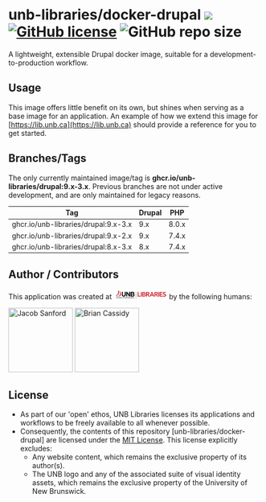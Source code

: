 # unb-libraries/docker-drupal  [![](https://github.com/unb-libraries/docker-drupal/workflows/build-test-deploy/badge.svg?branch=`9.x-1.x`)](https://github.com/unb-libraries/docker-drupal/actions?query=workflow%3Abuild-test-deploy) [![GitHub license](https://img.shields.io/github/license/unb-libraries/docker-drupal)](https://github.com/unb-libraries/lib.unb.ca/blob/prod/LICENSE) ![GitHub repo size](https://img.shields.io/github/repo-size/unb-libraries/docker-drupal?label=lean%20repo%20size)
A lightweight, extensible Drupal docker image, suitable for a development-to-production workflow.

## Usage
This image offers little benefit on its own, but shines when serving as a base image for an application. An example of how we extend this image for [https://lib.unb.ca](https://lib.unb.ca) should provide a reference for you to get started.

## Branches/Tags
The only currently maintained image/tag is **ghcr.io/unb-libraries/drupal:9.x-3.x**. Previous branches are not under active development, and are only maintained for legacy reasons.

|                 Tag                  | Drupal | PHP   |
|:------------------------------------:|--------|-------|
| ghcr.io/unb-libraries/drupal:9.x-3.x |   9.x  | 8.0.x |
| ghcr.io/unb-libraries/drupal:9.x-2.x |   9.x  | 7.4.x |
| ghcr.io/unb-libraries/drupal:8.x-3.x |   8.x  | 7.4.x |


## Author / Contributors
This application was created at [![UNB Libraries](https://github.com/unb-libraries/assets/raw/master/unblibbadge.png "UNB Libraries")](https://lib.unb.ca) by the following humans:

<a href="https://github.com/JacobSanford"><img src="https://avatars.githubusercontent.com/u/244894?v=3" title="Jacob Sanford" width="128" height="128"></a>
<a href="https://github.com/bricas"><img src="https://avatars.githubusercontent.com/u/18400?v=3" title="Brian Cassidy" width="128" height="128"></a>

## License
- As part of our 'open' ethos, UNB Libraries licenses its applications and workflows to be freely available to all whenever possible.
- Consequently, the contents of this repository [unb-libraries/docker-drupal] are licensed under the [MIT License](http://opensource.org/licenses/mit-license.html). This license explicitly excludes:
  - Any website content, which remains the exclusive property of its author(s).
  - The UNB logo and any of the associated suite of visual identity assets, which remains the exclusive property of the University of New Brunswick.
